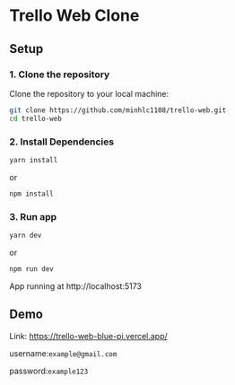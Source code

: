 # Trello Web Clone

## Setup

### 1. Clone the repository

Clone the repository to your local machine:

```bash
git clone https://github.com/minhlc1108/trello-web.git
cd trello-web
```
### 2. Install Dependencies
```bash
yarn install
```
or
```bash
npm install
```
### 3. Run app
```bash 
yarn dev
```
or
```bash
npm run dev
```
App running at http://localhost:5173
## Demo
Link: https://trello-web-blue-pi.vercel.app/

username:``example@gmail.com ``

password:``example123``


